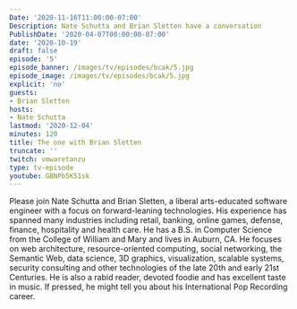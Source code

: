 ```yaml
---
Date: '2020-11-16T11:00:00-07:00'
Description: Nate Schutta and Brian Sletten have a conversation
PublishDate: '2020-04-07T00:00:00-07:00'
date: '2020-10-19'
draft: false
episode: '5'
episode_banner: /images/tv/episodes/bcak/5.jpg
episode_image: /images/tv/episodes/bcak/5.jpg
explicit: 'no'
guests:
- Brian Sletten
hosts:
- Nate Schutta
lastmod: '2020-12-04'
minutes: 120
title: The one with Brian Sletten
truncate: ''
twitch: vmwaretanzu
type: tv-episode
youtube: GBNPb5K51sk
---
```


Please join Nate Schutta and Brian Sletten, a liberal arts-educated software engineer with a focus on forward-leaning technologies. His experience has spanned many industries including retail, banking, online games, defense, finance, hospitality and health care. He has a B.S. in Computer Science from the College of William and Mary and lives in Auburn, CA. He focuses on web architecture, resource-oriented computing, social networking, the Semantic Web, data science, 3D graphics, visualization, scalable systems, security consulting and other technologies of the late 20th and early 21st Centuries. He is also a rabid reader, devoted foodie and has excellent taste in music. If pressed, he might tell you about his International Pop Recording career.